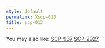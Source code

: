 ```yaml
---
style: default
permalink: Xscp-013
title: scp-013
---
```

You may also like:
[SCP-937](http://scp-wiki.net/scp-937)
[SCP-2927](http://scp-wiki.net/scp-2927)